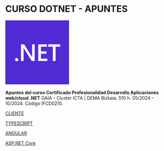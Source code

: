 # CURSO DOTNET - APUNTES

<img src="./docs/images/dotnet_logo.png" width="200">
<br/>

**Apuntes del curso**
**Certificado Profesionalidad Desarrollo Aplicaciones web/cloud .NET**
GAIA – Cluster ICTA | DEMA Bizkaia.
510 h. 05/2024 – 10/2024. Código IFCD0210.


[CLIENTE](./docs/01_CLIENTE.md)

[TYPESCRIPT](./docs/10_TYPESCRIPT.md)

[ANGULAR](./docs/11_ANGULAR.md)

[ASP.NET Core](./docs/14_ASPNETCORE.md)
